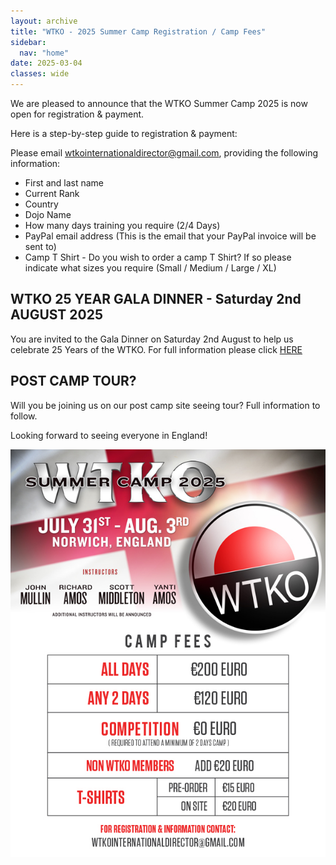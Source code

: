 ```yaml
---
layout: archive
title: "WTKO - 2025 Summer Camp Registration / Camp Fees"
sidebar:
  nav: "home"
date: 2025-03-04
classes: wide
---
```


We are pleased to announce that the WTKO Summer Camp 2025 is now open for registration & payment.

Here is a step-by-step guide to registration & payment:

Please email [wtkointernationaldirector@gmail.com](mailto:wtkointernationaldirector@gmail.com), providing the following information:

- First and last name
- Current Rank
- Country
- Dojo Name
- How many days training you require (2/4 Days)
- PayPal email address (This is the email that your PayPal invoice will be sent to)
- Camp T Shirt - Do you wish to order a camp T Shirt? If so please indicate what sizes you require (Small / Medium / Large / XL)


## WTKO 25 YEAR GALA DINNER - Saturday 2nd AUGUST 2025
You are invited to the Gala Dinner on Saturday 2nd August to help us celebrate 25 Years of the WTKO. For full information please click [HERE](/gala-dinner)

## POST CAMP TOUR?
Will you be joining us on our post camp site seeing tour? Full information to follow.

Looking forward to seeing everyone in England!

![WTKO - 2025 Summer Camp Fees](../assets/images/camp-fees.jpg)
